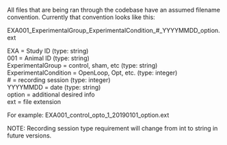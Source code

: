 All files that are being ran through the codebase have an assumed filename convention. Currently that convention looks like this:

EXA001_ExperimentalGroup_ExperimentalCondition_#_YYYYMMDD_option.ext

EXA = Study ID (type: string)  
001 = Animal ID (type: string)  
ExperimentalGroup = control, sham, etc (type: string)  
ExperimentalCondition = OpenLoop, Opt, etc. (type: integer)  
\# = recording session (type: integer)  
YYYYMMDD = date (type: string)  
option = additional desired info  
ext = file extension  

For example: EXA001_control_opto_1_20190101_option.ext

NOTE: Recording session type requirement will change from int to string in future versions.
